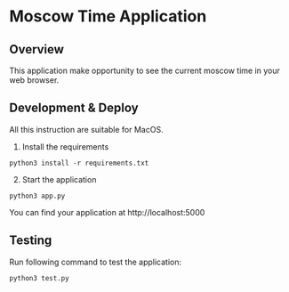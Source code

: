 # Moscow Time Application

## Overview

This application make opportunity to see the current moscow time in your web browser.

## Development & Deploy

All this instruction are suitable for MacOS.

1. Install the requirements

```
python3 install -r requirements.txt
```

2. Start the application 

```
python3 app.py
```
You can find your application at http://localhost:5000

## Testing

Run following command to test the application: 

```
python3 test.py
```